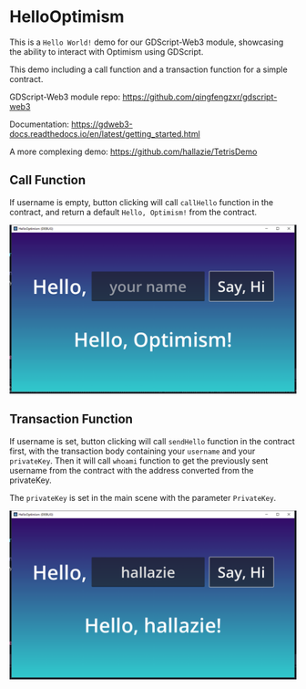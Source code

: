 # HelloOptimism

This is a `Hello World!` demo for our GDScript-Web3 module, showcasing the ability to interact with Optimism using GDScript.

This demo including a call function and a transaction function for a simple contract.

GDScript-Web3 module repo: https://github.com/qingfengzxr/gdscript-web3

Documentation: https://gdweb3-docs.readthedocs.io/en/latest/getting_started.html

A more complexing demo: https://github.com/hallazie/TetrisDemo

## Call Function

If username is empty, button clicking will call `callHello` function in the contract, and return a default `Hello, Optimism!` from the contract.

![empty](Doc/hello_empty.png "callHello")

## Transaction Function

If username is set, button clicking will call `sendHello` function in the contract first, with the transaction body containing your `username` and your `privateKey`. Then it will call `whoami` function to get the previously sent username from the contract with the address converted from the privateKey.

The `privateKey` is set in the main scene with the parameter `PrivateKey`.

![username](Doc/hello_username.png "whoami")
